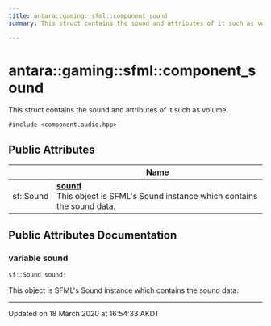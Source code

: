 ```yaml
---
title: antara::gaming::sfml::component_sound
summary: This struct contains the sound and attributes of it such as volume.  

---
```


# antara::gaming::sfml::component_sound




This struct contains the sound and attributes of it such as volume. 

`#include <component.audio.hpp>`











## Public Attributes

|                | Name           |
| -------------- | -------------- |
| sf::Sound | **[sound](Classes/structantara_1_1gaming_1_1sfml_1_1component__sound.md#variable-sound)** <br>This object is SFML's Sound instance which contains the sound data.  |












## Public Attributes Documentation

### variable sound

```cpp
sf::Sound sound;
```

This object is SFML's Sound instance which contains the sound data. 































-------------------------------

Updated on 18 March 2020 at 16:54:33 AKDT